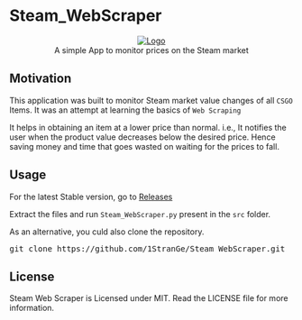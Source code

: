 # Steam_WebScraper
<p align="center">
    <a href="https://github.com/1StranGe/Steam_WebScraper"><img src="https://i.ibb.co/6btqS04/Logo-removebg-preview.png" alt="Logo" border="0"></a>
    <br>A simple App to monitor prices on the Steam market
</p>

## Motivation

This application was built to monitor Steam market value changes of all `CSGO` Items. It was an attempt at learning the basics of `Web Scraping`

It helps in obtaining an item at a lower price than normal. i.e., It notifies the user when the product value decreases below the desired price. Hence saving money and time that goes wasted on waiting for the prices to fall.

## Usage

For the latest Stable version, go to <a href="https://github.com/1StranGe/Steam_WebScraper/releases">Releases</a>

Extract the files and run `Steam_WebScraper.py` present in the `src` folder.

As an alternative, you culd also clone the repository.
<pre>
git clone https://github.com/1StranGe/Steam_WebScraper.git
</pre>   

## License 

Steam Web Scraper is Licensed under MIT. Read the LICENSE file for more information.

